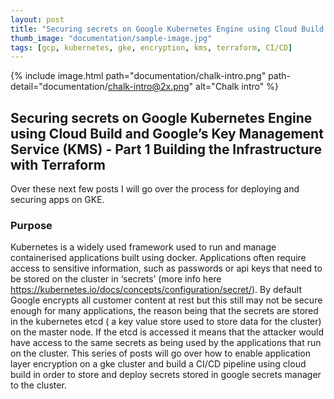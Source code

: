 ```yaml
---
layout: post
title: "Securing secrets on Google Kubernetes Engine using Cloud Build and Google’s Key Management Service (KMS) - Part 1 Building the Infrastructure with Terraform"
thumb_image: "documentation/sample-image.jpg"
tags: [gcp, kubernetes, gke, encryption, kms, terraform, CI/CD]
---
```


{% include image.html path="documentation/chalk-intro.png" path-detail="documentation/chalk-intro@2x.png" alt="Chalk intro" %}

## Securing secrets on Google Kubernetes Engine using Cloud Build and Google’s Key Management Service (KMS) - Part 1 Building the Infrastructure with Terraform
Over these next few posts I will go over the process for deploying and securing apps on GKE.

### Purpose
Kubernetes is a widely used framework used to run and manage containerised applications built using docker. Applications often require access to sensitive information, such as passwords or api keys that need to be stored on the cluster in ‘secrets’ (more info here https://kubernetes.io/docs/concepts/configuration/secret/). By default Google encrypts all customer content at rest but this still may not be secure enough for many applications, the reason being that the secrets are stored in the kubernetes etcd ( a key value store used to store data for the cluster) on the master node. If the etcd is accessed it means that the attacker would have access to the same secrets as being used by the applications that run on the cluster. This series of posts will go over how to enable application layer encryption on a gke cluster and build a CI/CD pipeline using cloud build in order to store and deploy secrets stored in google secrets manager to the cluster.
